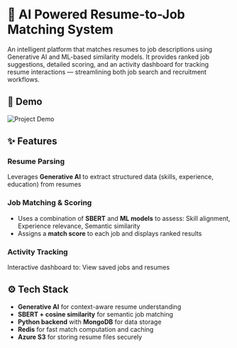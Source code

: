 # 📄 AI Powered Resume-to-Job Matching System

An intelligent platform that matches resumes to job descriptions using Generative AI and ML-based similarity models. It provides ranked job suggestions, detailed scoring, and an activity dashboard for tracking resume interactions — streamlining both job search and recruitment workflows.


## 🎥 Demo

![Project Demo](demo.gif)


## ✨ Features

### Resume Parsing
Leverages **Generative AI** to extract structured data (skills, experience, education) from resumes

### Job Matching & Scoring
- Uses a combination of **SBERT** and **ML models** to assess: Skill alignment, Experience relevance, Semantic similarity  
- Assigns a **match score** to each job and displays ranked results

### Activity Tracking
Interactive dashboard to: View saved jobs and resumes


## ⚙️ Tech Stack

- **Generative AI** for context-aware resume understanding
- **SBERT + cosine similarity** for semantic job matching
- **Python backend** with **MongoDB** for data storage
- **Redis** for fast match computation and caching
- **Azure S3** for storing resume files securely
